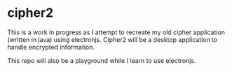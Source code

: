 # cipher2
This is a work in progress as I attempt to recreate my old cipher application (written in java) using electronjs.
Cipher2 will be a desktop application to handle encrypted information.

This repo will also be a playground while I learn to use electronjs.
